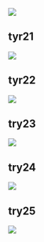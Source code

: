 
![](Ctrl+Alt+Vで画像貼り付け)

## tyr21

![](2022-05-26-16-38-13.png)

## tyr22

![](2022-05-26-16-38-29.png)

## try23

![](2022-05-26-16-38-42.png)


## try24

![](2022-05-26-16-38-54.png)

## try25

![](2022-05-26-16-39-17.png)
